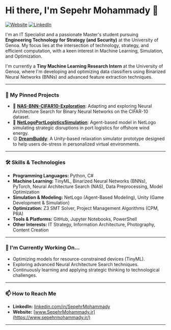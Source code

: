 # Hi there, I'm Sepehr Mohammady 👋

<a href="https://www.sepehrmohammady.ir/" target="_blank"><img src="https://img.shields.io/badge/Website-0077B5?style=social&logo=linkedin" alt="Website"></a> 
<a href="https://linkedin.com/in/SepehrMohammady" target="_blank"><img src="https://img.shields.io/badge/LinkedIn-0077B5?style=social&logo=linkedin" alt="LinkedIn"></a>

I'm an IT Specialist and a passionate Master's student pursuing **Engineering Technology for Strategy (and Security)** at the University of Genoa. My focus lies at the intersection of technology, strategy, and efficient computation, with a keen interest in Machine Learning, Simulation, and Optimization.

I'm currently a **Tiny Machine Learning Research Intern** at the University of Genoa, where I'm developing and optimizing data classifiers using Binarized Neural Networks (BNNs) and advanced feature extraction techniques.

---

### 🚀 My Pinned Projects

*   🧠 **[NAS-BNN-CIFAR10-Exploration](https://github.com/SepehrMohammady/NAS-BNN-CIFAR10-Exploration)**: Adapting and exploring Neural Architecture Search for Binary Neural Networks on the CIFAR-10 dataset.
*   🚢 **[NetLogoPortLogisticsSimulation](https://github.com/SepehrMohammady/NetLogoPortLogisticsSimulation)**: Agent-based model in NetLogo simulating strategic disruptions in port logistics for offshore wind energy.
*   😌 **[DreamBuddy](https://github.com/SepehrMohammady/DreamBuddy)**: A Unity-based relaxation simulator prototype designed to help users de-stress in personalized virtual environments.

---

### 🛠️ Skills & Technologies

*   **Programming Languages:** Python, C#
*   **Machine Learning:** TinyML, Binarized Neural Networks (BNNs), PyTorch, Neural Architecture Search (NAS), Data Preprocessing, Model Optimization
*   **Simulation & Modeling:** NetLogo (Agent-Based Modeling), Unity (Game Development & Simulation)
*   **Optimization:** Z3 SMT Solver, Project Management Algorithms (CPM, PRA)
*   **Tools & Platforms:** GitHub, Jupyter Notebooks, PowerShell
*   **Other Interests:** IT Strategy, Information Architecture, Photography, Content Creation

---

### 🌱 I'm Currently Working On...

*   Optimizing models for resource-constrained devices (TinyML).
*   Exploring advanced Neural Architecture Search techniques.
*   Continuously learning and applying strategic thinking to technological challenges.

---

### 📫 How to Reach Me

*   **LinkedIn:** [linkedin.com/in/SepehrMohammady](https://linkedin.com/in/SepehrMohammady)
*   **Website:** [www.SepehrMohammady.ir](https://www.sepehrmohammady.ir/)

---

<!-- Optional: Add GitHub Stats -->
<!-- (Search for "GitHub Readme Stats anuraghazra" to get the markdown for these if you like them) -->
<!-- 
<p align="center">
  <img src="https://github-readme-stats.vercel.app/api?username=SepehrMohammady&show_icons=true&theme=radical" alt="Sepehr's GitHub Stats" />
  <img src="https://github-readme-stats.vercel.app/api/top-langs/?username=SepehrMohammady&layout=compact&theme=radical" alt="Top Langs" />
</p>
-->
